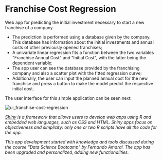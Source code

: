 # Franchise Cost Regression

Web app for predicting the initial investment necessary to start a new franchise of a company. 

* The prediction is performed using a database given by the company. This database has information about the initial investments and annual costs of other previously opened franchises;
* A univariate linear regression fits a function between the two variables "Franchise Annual Cost" and "Initial Cost", with the latter being the dependent variable;
* The app user can see the database provided by the franchising company and also a scatter plot with the fitted regression curve;
* Additionally, the user can input the planned annual cost for the new franchise and press a button to make the model predict the respective initial cost.

The user interface for this simple application can be seen next:

![ui_franchise-cost-regression](https://user-images.githubusercontent.com/33037020/183149311-747c241c-9481-482a-b580-fd3acf6e7a3f.JPG)

*[Shiny] is a framework that allows users to develop web apps using R and embedded web languages, such as CSS and HTML. Shiny apps focus on objectiveness and simplicity: only one or two R scripts have all the code for the app.*

*This app development started with knowledge and tools discussed during the course "Data Science Bootcamp" by Fernando Amaral. The app has been upgraded and personalized, adding new functionalities.*

[//]: #

[Shiny]: <https://www.shinyapps.io>
